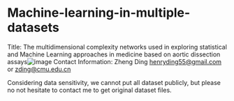 # Machine-learning-in-multiple-datasets
Title: The multidimensional complexity networks used in exploring statistical and Machine Learning approaches in medicine based on aortic dissection assays![image](https://user-images.githubusercontent.com/68378073/186060013-75ce8ee2-e4b9-4d96-a1fa-a66082f02540.png)
Contact Information: Zheng Ding henryding55@gmail.com or zding@cmu.edu.cn

Considering data sensitivity, we cannot put all dataset publicly, but please no not hesitate to contact me to get original dataset files.

